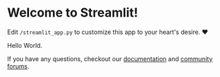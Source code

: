 # Welcome to Streamlit!

Edit `/streamlit_app.py` to customize this app to your heart's desire. :heart:

Hello World.

If you have any questions, checkout our [documentation](https://docs.streamlit.io) and [community
forums](https://discuss.streamlit.io).
